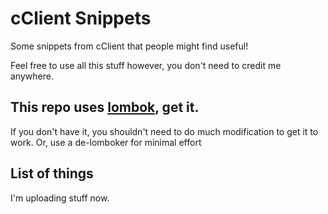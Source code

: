 # cClient Snippets
Some snippets from cClient that people might find useful!

Feel free to use all this stuff however, you don't need to credit me anywhere.

## This repo uses [lombok](https://projectlombok.org/), get it.
If you don't have it, you shouldn't need to do much modification to get it to work.
Or, use a de-lomboker for minimal effort

## List of things
I'm uploading stuff now.
